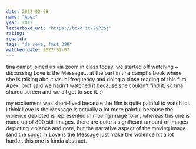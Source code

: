 ```yaml
---
date: 2022-02-08
name: "Apex"
year: 2017
letterboxd_uri: "https://boxd.it/2yP2Sj"
rating: 
rewatch: 
tags: "de seve, fmst 398"
watched_date: 2022-02-07
---
```


tina campt joined us via zoom in class today. we started off watching + discussing Love is the Message... at the part in tina campt's book where she is talking about visual frequency and doing a close reading of this film, Apex. prof said we hadn't watched it because she couldn't find it, so tina shared screen and we all got to see it. :)

my excitement was short-lived because the film is quite painful to watch lol. i think Love is the Message is actually a lot more painful because the violence depicted is represented in moving image form, whereas this one is made up of 800 still images. there are quite a significant amount of images depicting violence and gore, but the narrative aspect of the moving image (and the song) in Love is the Message just make the violence hit a lot harder. this one is kinda abstract.
